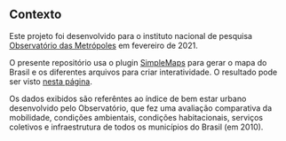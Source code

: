 ## Contexto

Este projeto foi desenvolvido para o instituto nacional de pesquisa [Observatório das Metrópoles](https://www.observatoriodasmetropoles.net.br/) em fevereiro de 2021.

O presente repositório usa o plugin [SimpleMaps](https://simplemaps.com/) para gerar o mapa do Brasil e os diferentes arquivos para criar interatividade. O resultado pode ser visto [nesta página](https://ibeu.defreitas.xyz/ibeu-municipal/).

Os dados exibidos são referêntes ao índice de bem estar urbano desenvolvido pelo Observatório, que fez uma avaliação comparativa da mobilidade, condições ambientais, condições habitacionais, serviços coletivos e infraestrutura de todos os municípios do Brasil (em 2010).